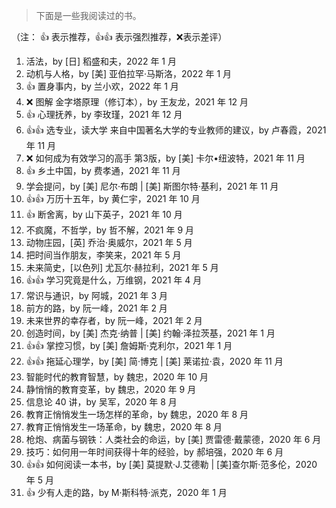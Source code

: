 > 下面是一些我阅读过的书。

（注： 👍 表示推荐，👍👍 表示强烈推荐，❌表示差评）

<!-- 
模板
1. ，by ，2022 年 1 月 
-->

1. 活法，by [日] 稻盛和夫，2022 年 1 月 
2. 动机与人格，by [美] 亚伯拉罕·马斯洛，2022 年 1 月 
3. 👍 置身事内，by 兰小欢，2022 年 1 月 
4. ❌ 图解 金字塔原理（修订本），by 王友龙，2021 年 12 月 
5. 👍 心理抚养，by 李玫瑾，2021 年 12 月 
6. 👍👍 选专业，读大学 来自中国著名大学的专业教师的建议，by 卢春霞，2021 年 11 月
7. ❌ 如何成为有效学习的高手 第3版，by [美] 卡尔•纽波特，2021 年 11 月
8. 👍 乡土中国，by 费孝通，2021 年 11 月
9. 学会提问，by [美] 尼尔·布朗 | [美] 斯图尔特·基利，2021 年 11 月
10. 👍👍 万历十五年，by 黄仁宇，2021 年 10 月
11. 👍 断舍离，by 山下英子，2021 年 10 月
12. 不疯魔，不哲学，by 哲不解，2021 年 9 月
13. 动物庄园，[英] 乔治·奥威尔，2021 年 5 月
14. 把时间当作朋友，李笑来，2021 年 5 月
15. 未来简史，[以色列] 尤瓦尔·赫拉利，2021 年 5 月
16. 👍👍 学习究竟是什么，万维钢，2021 年 4 月
17. 常识与通识，by 阿城，2021 年 3 月
18. 前方的路，by 阮一峰，2021 年 2 月
19. 未来世界的幸存者，by 阮一峰，2021 年 2 月
20. 创造时间，by [美] 杰克·纳普 | [美] 约翰·泽拉茨基，2021 年 1 月
21. 👍👍 掌控习惯，by [美] 詹姆斯·克利尔，2021 年 1 月
22. 👍👍 拖延心理学，by [美] 简·博克 | [美] 莱诺拉·袁，2020 年 11 月
23. 智能时代的教育智慧，by 魏忠，2020 年 10 月
24. 静悄悄的教育变革，by 魏忠，2020 年 9 月
25. 信息论 40 讲，by 吴军，2020 年 8 月
26. 教育正悄悄发生一场怎样的革命，by 魏忠，2020 年 8 月
27. 教育正悄悄发生一场革命，by 魏忠，2020 年 8 月
28. 枪炮、病菌与钢铁：人类社会的命运，by [美] 贾雷德·戴蒙德，2020 年 6 月
29. 技巧：如何用一年时间获得十年的经验，by 郝培强，2020 年 6 月
30. 👍👍 如何阅读一本书，by [美] 莫提默·J.艾德勒 | [美]查尔斯·范多伦，2020 年 5 月
31. 👍 少有人走的路，by M·斯科特·派克，2020 年 1 月

